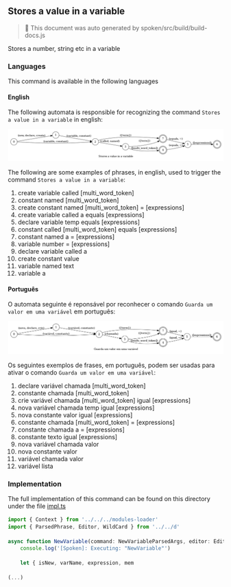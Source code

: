 ## Stores a value in a variable

> 🤖 This document was auto generated by spoken/src/build/build-docs.js

Stores a number, string etc in a variable

### Languages

This command is available in the following languages

#### English

The following automata is responsible for recognizing the command `Stores a value in a variable` in english:

![English](phrase_en-US.png)

The following are some examples of phrases, in english, used to trigger the command `Stores a value in a variable`:

1. create variable called [multi_word_token]
2. constant named [multi_word_token]
3. create constant named [multi_word_token] = [expressions]
4. create variable called a equals [expressions]
5. declare variable temp equals [expressions]
6. constant called [multi_word_token] equals [expressions]
7. constant named a = [expressions]
8. variable number = [expressions]
9. declare variable called a
10. create constant value
11. variable named text
12. variable a

#### Português

O automata seguinte é reponsável por reconhecer o comando `Guarda um valor em uma variável` em português:

![Português](phrase_pt-BR.png)

Os seguintes exemplos de frases, em português, podem ser usadas para ativar o comando `Guarda um valor em uma variável`:

1. declare variável chamada [multi_word_token]
2. constante chamada [multi_word_token]
3. crie variável chamada [multi_word_token] igual [expressions]
4. nova variável chamada temp igual [expressions]
5. nova constante valor igual [expressions]
6. constante chamada [multi_word_token] = [expressions]
7. constante chamada a = [expressions]
8. constante texto igual [expressions]
9. nova variável chamada valor
10. nova constante valor
11. variável chamada valor
12. variável lista

### Implementation

The full implementation of this command can be found on this directory under the file [impl.ts](impl.ts)

```typescript
import { Context } from '../../../modules-loader'
import { ParsedPhrase, Editor, WildCard } from '../../d'

async function NewVariable(command: NewVariableParsedArgs, editor: Editor, context: {}) {
    console.log('[Spoken]: Executing: "NewVariable"')

    let { isNew, varName, expression, mem

(...)
```